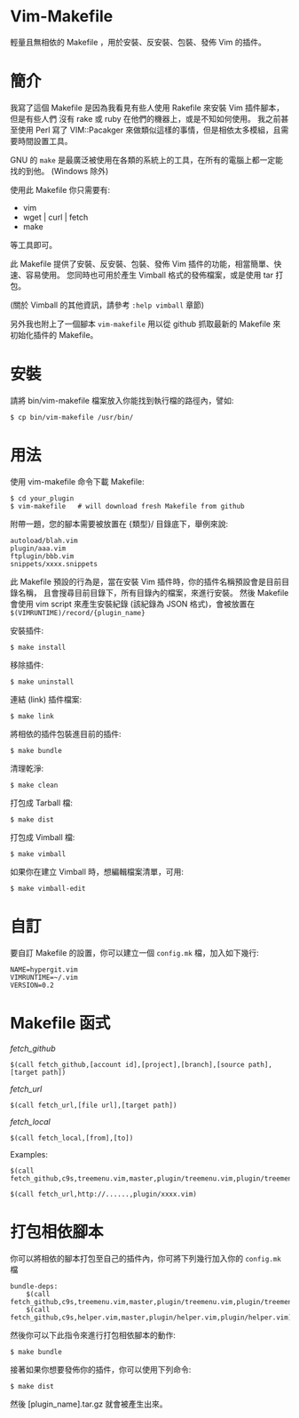 Vim-Makefile
============

輕量且無相依的 Makefile ，用於安裝、反安裝、包裝、發佈 Vim 的插件。

簡介
===========

我寫了這個 Makefile 是因為我看見有些人使用 Rakefile 來安裝 Vim 插件腳本，但是有些人們
沒有 rake 或 ruby 在他們的機器上，或是不知如何使用。 我之前甚至使用 Perl 寫了 VIM::Pacakger 
來做類似這樣的事情，但是相依太多模組，且需要時間設置工具。

GNU 的 `make` 是最廣泛被使用在各類的系統上的工具，在所有的電腦上都一定能找的到他。 (Windows 除外)

使用此 Makefile 你只需要有:

* vim
* wget | curl | fetch
* make

等工具即可。

此 Makefile 提供了安裝、反安裝、包裝、發佈 Vim 插件的功能，相當簡單、快速、容易使用。
您同時也可用於產生 Vimball 格式的發佈檔案，或是使用 tar 打包。

(關於 Vimball 的其他資訊，請參考 `:help vimball` 章節)

另外我也附上了一個腳本 `vim-makefile` 用以從 github 抓取最新的 Makefile 來
初始化插件的 Makefile。

安裝
============

請將 bin/vim-makefile 檔案放入你能找到執行檔的路徑內，譬如:

	$ cp bin/vim-makefile /usr/bin/

用法
=====

使用 vim-makefile 命令下載 Makefile:

	$ cd your_plugin
	$ vim-makefile   # will download fresh Makefile from github

附帶一題，您的腳本需要被放置在 {類型}/ 目錄底下，舉例來說:
    
	autoload/blah.vim
    plugin/aaa.vim
	ftplugin/bbb.vim
	snippets/xxxx.snippets

此 Makefile 預設的行為是，當在安裝 Vim
插件時，你的插件名稱預設會是目前目錄名稱，
且會搜尋目前目錄下，所有目錄內的檔案，來進行安裝。 然後 Makefile 會使用 vim
script 來產生安裝紀錄 (該紀錄為 JSON 格式)，會被放置在
`$(VIMRUNTIME)/record/{plugin_name}`

安裝插件:

    $ make install

移除插件:

    $ make uninstall

連結 (link) 插件檔案:

    $ make link

將相依的插件包裝進目前的插件:

	$ make bundle

清理乾淨:

	$ make clean

打包成 Tarball 檔:

	$ make dist

打包成 Vimball 檔:

    $ make vimball

如果你在建立 Vimball 時，想編輯檔案清單，可用:

    $ make vimball-edit

自訂
=========

要自訂 Makefile 的設置，你可以建立一個 `config.mk` 檔，加入如下幾行:

	NAME=hypergit.vim
	VIMRUNTIME=~/.vim
    VERSION=0.2


Makefile 函式
============

*fetch_github*

	$(call fetch_github,[account id],[project],[branch],[source path],[target path])

*fetch_url*

	$(call fetch_url,[file url],[target path])

*fetch_local*

	$(call fetch_local,[from],[to])

Examples:

	$(call fetch_github,c9s,treemenu.vim,master,plugin/treemenu.vim,plugin/treemenu.vim)

	$(call fetch_url,http://......,plugin/xxxx.vim)


打包相依腳本
==========================

你可以將相依的腳本打包至自己的插件內，你可將下列幾行加入你的 `config.mk` 檔

	bundle-deps:
		$(call fetch_github,c9s,treemenu.vim,master,plugin/treemenu.vim,plugin/treemenu.vim)
		$(call fetch_github,c9s,helper.vim,master,plugin/helper.vim,plugin/helper.vim)

然後你可以下此指令來進行打包相依腳本的動作:

	$ make bundle

接著如果你想要發佈你的插件，你可以使用下列命令:

	$ make dist

然後 [plugin\_name].tar.gz 就會被產生出來。
